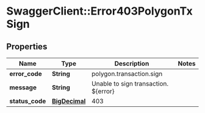 # SwaggerClient::Error403PolygonTxSign

## Properties
Name | Type | Description | Notes
------------ | ------------- | ------------- | -------------
**error_code** | **String** | polygon.transaction.sign | 
**message** | **String** | Unable to sign transaction. ${error} | 
**status_code** | [**BigDecimal**](BigDecimal.md) | 403 | 

